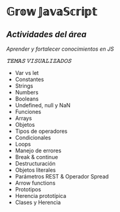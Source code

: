 # 𝔾𝕣𝕠𝕨 𝕁𝕒𝕧𝕒𝕊𝕔𝕣𝕚𝕡𝕥

## _Actividades del área_

_Aprender y fortalecer conocimientos en JS_

**_𝚃𝙴𝙼𝙰𝚂 𝚅𝙸𝚂𝚄𝙰𝙻𝙸𝚉𝙰𝙳𝙾𝚂_**

- Var vs let
- Constantes
- Strings
- Numbers
- Booleans
- Undefined, null y NaN
- Funciones
- Arrays
- Objetos
- Tipos de operadores
- Condicionales
- Loops
- Manejo de errores
- Break & continue
- Destructuración
- Objetos literales
- Parámetros REST & Operador Spread
- Arrow functions
- Prototipos
- Herencia prototípica
- Clases y Herencia

